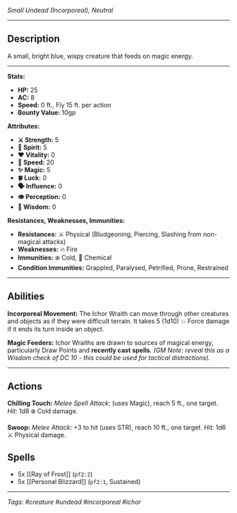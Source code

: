 *Small Undead (Incorporeal), Neutral*

---
## Description

A small, bright blue, wispy creature that feeds on magic energy.

---

**Stats:**
*   **HP:** 25
*   **AC:** 8
*   **Speed:** 0 ft., Fly 15 ft. per action
*   **Bounty Value:** 10gp

**Attributes:**
*   **⚔️ Strength:** 5
*   **💙 Spirit:** 5
*   **❤️ Vitality:** 0
*   **🏃 Speed:** 20
*   **✨ Magic:** 5
*   **🍀 Luck:** 0
*   **🗣️ Influence:** 0
*   **👁️ Perception:** 0
*   **🧠 Wisdom:** 0

**Resistances, Weaknesses, Immunities:**
*   **Resistances:** ⚔️ Physical (Bludgeoning, Piercing, Slashing from non-magical attacks)
*   **Weaknesses:** 🔥 Fire
*   **Immunities:** ❄️ Cold, 🧪 Chemical
*   **Condition Immunities:** Grappled, Paralysed, Petrified, Prone, Restrained

---
## Abilities

**Incorporeal Movement:** The Ichor Wraith can move through other creatures and objects as if they were difficult terrain. It takes 5 (1d10) 💥 Force damage if it ends its turn inside an object.

**Magic Feeders:** Ichor Wraiths are drawn to sources of magical energy, particularly Draw Points and **recently cast spells**. *(GM Note: reveal this as a Wisdom check of DC 10 - this could be used for tactical distractions).*

---
## Actions

**Chilling Touch:** *Melee Spell Attack:* (uses Magic), reach 5 ft., one target.
*Hit:* 1d8 ❄️ Cold damage.

**Swoop:** *Melee Attack:* +3 to hit (uses STR), reach 10 ft., one target.
*Hit:* 1d6 ⚔️ Physical damage.

## Spells

*   5x [[Ray of Frost]] (`pf2:2`)
*   5x [[Personal Blizzard]] (`pf2:1`, Sustained)

---
*Tags: #creature #undead #incorporeal #ichor*
